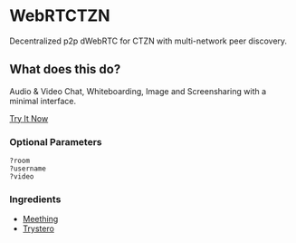 # WebRTCTZN

Decentralized p2p dWebRTC for CTZN with multi-network peer discovery.

## What does this do?
Audio & Video Chat, Whiteboarding, Image and Screensharing with a minimal interface.

[Try It Now](https://webrtctzn.glitch.me)

### Optional Parameters
```
?room
?username
?video
```

### Ingredients

* [Meething](https://github.com/meething)
* [Trystero](https://github.com/dmotz/trystero)
